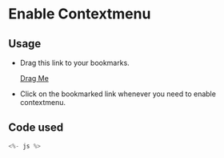 # Enable Contextmenu

## Usage

- Drag this link to your bookmarks.

  <a href="javascript:<%- code %>">Drag Me</a>

- Click on the bookmarked link whenever you need to enable contextmenu.

## Code used

```js
<%- js %>
```
